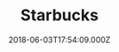 ---
date: 2018-06-03T17:54:09.000Z
title: Starbucks
latitude: 52.24917
longitude: 0.362526
url: https://www.starbucks.co.uk
category: checkin
---
